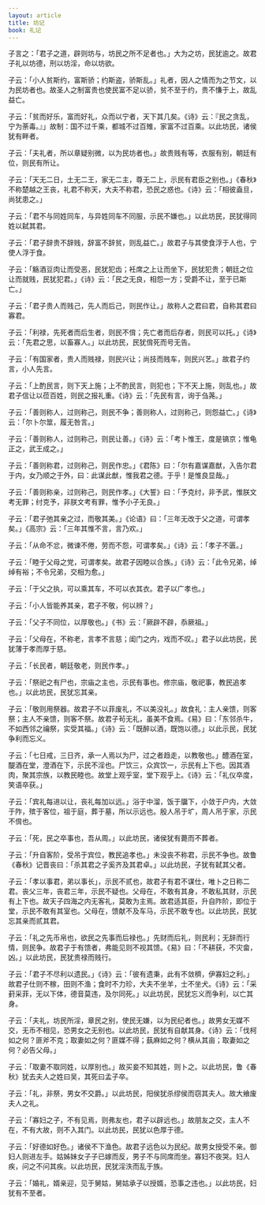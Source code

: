 ```yaml
---
layout: article
title: 坊记
book: 礼记
---
```


子言之：「君子之道，辟则坊与，坊民之所不足者也。」大为之坊，民犹逾之。故君子礼以坊德，刑以坊淫，命以坊欲。

子云：「小人贫斯约，富斯骄；约斯盗，骄斯乱。」礼者，因人之情而为之节文，以为民坊者也。故圣人之制富贵也使民富不足以骄，贫不至于约，贵不慊于上，故乱益亡。

子云：「贫而好乐，富而好礼，众而以宁者，天下其几矣。《诗》云：『民之贪乱，宁为荼毒。』」故制：国不过千乘，都城不过百雉，家富不过百乘。以此坊民，诸侯犹有畔者。

子云：「夫礼者，所以章疑别微，以为民坊者也。」故贵贱有等，衣服有别，朝廷有位，则民有所让。

子云：「天无二日，土无二王，家无二主，尊无二上，示民有君臣之别也。」《春秋》不称楚越之王丧，礼君不称天，大夫不称君，恐民之惑也。《诗》云：「相彼盍旦，尚犹患之。」

子云：「君不与同姓同车，与异姓同车不同服，示民不嫌也。」以此坊民，民犹得同姓以弑其君。

子云：「君子辞贵不辞贱，辞富不辞贫，则乱益亡。」故君子与其使食浮于人也，宁使人浮于食。

子云：「觞酒豆肉让而受恶，民犹犯齿；衽席之上让而坐下，民犹犯贵；朝廷之位让而就贱，民犹犯君。」《诗》云：「民之无良，相怨一方；受爵不让，至于已斯亡。」

子云：「君子贵人而贱己，先人而后己，则民作让。」故称人之君曰君，自称其君曰寡君。

子云：「利禄，先死者而后生者，则民不偝；先亡者而后存者，则民可以托。」《诗》云：「先君之思，以畜寡人。」以此坊民，民犹偝死而号无告。

子云：「有国家者，贵人而贱禄，则民兴让；尚技而贱车，则民兴艺。」故君子约言，小人先言。

子云：「上酌民言，则下天上施；上不酌民言，则犯也；下不天上施，则乱也。」故君子信让以莅百姓，则民之报礼重。《诗》云：「先民有言，询于刍荛。」

子云：「善则称人，过则称己，则民不争；善则称人，过则称己，则怨益亡。」《诗》云：「尔卜尔筮，履无咎言。」

子云：「善则称人，过则称己，则民让善。」《诗》云：「考卜惟王，度是镐京；惟龟正之，武王成之。」

子云：「善则称君，过则称己，则民作忠。」《君陈》曰：「尔有嘉谋嘉猷，入告尔君于内，女乃顺之于外，曰：此谋此猷，惟我君之德。于乎！是惟良显哉。」

子云：「善则称亲，过则称己，则民作孝。」《大誓》曰：「予克纣，非予武，惟朕文考无罪；纣克予，非朕文考有罪，惟予小子无良。」

子云：「君子弛其亲之过，而敬其美。」《论语》曰：「三年无改于父之道，可谓孝矣。」《高宗》云：「三年其惟不言，言乃欢。」

子云：「从命不忿，微谏不倦，劳而不怨，可谓孝矣。」《诗》云：「孝子不匮。」

子云：「睦于父母之党，可谓孝矣。故君子因睦以合族。」《诗》云：「此令兄弟，绰绰有裕；不令兄弟，交相为愈。」

子云：「于父之执，可以乘其车，不可以衣其衣。君子以广孝也。」

子云：「小人皆能养其亲，君子不敬，何以辨？」

子云：「父子不同位，以厚敬也。」《书》云：「厥辟不辟，忝厥祖。」

子云：「父母在，不称老，言孝不言慈；闺门之内，戏而不叹。」君子以此坊民，民犹薄于孝而厚于慈。

子云：「长民者，朝廷敬老，则民作孝。」

子云：「祭祀之有尸也，宗庙之主也，示民有事也。修宗庙，敬祀事，教民追孝也。」以此坊民，民犹忘其亲。

子云：「敬则用祭器。故君子不以菲废礼，不以美没礼。」故食礼：主人亲馈，则客祭；主人不亲馈，则客不祭。故君子茍无礼，虽美不食焉。《易》曰：「东邻杀牛，不如西邻之禴祭，实受其福。」《诗》云：「既醉以酒，既饱以德。」以此示民，民犹争利而忘义。

子云：「七日戒，三日齐，承一人焉以为尸，过之者趋走，以教敬也。」醴酒在室，醍酒在堂，澄酒在下，示民不淫也。尸饮三，众宾饮一，示民有上下也。因其酒肉，聚其宗族，以教民睦也。故堂上观乎室，堂下观乎上。《诗》云：「礼仪卒度，笑语卒获。」

子云：「宾礼每进以让，丧礼每加以远。」浴于中溜，饭于牖下，小敛于户内，大敛于阼，殡于客位，祖于庭，葬于墓，所以示远也。殷人吊于圹，周人吊于家，示民不偝也。

子云：「死，民之卒事也，吾从周。」以此坊民，诸侯犹有薨而不葬者。

子云：「升自客阶，受吊于宾位，教民追孝也。」未没丧不称君，示民不争也。故鲁《春秋》记晋丧曰：「杀其君之子奚齐及其君卓。」以此坊民，子犹有弑其父者。

子云：「孝以事君，弟以事长」，示民不贰也，故君子有君不谋仕，唯卜之日称二君。丧父三年，丧君三年，示民不疑也。父母在，不敢有其身，不敢私其财，示民有上下也。故天子四海之内无客礼，莫敢为主焉。故君适其臣，升自阼阶，即位于堂，示民不敢有其室也。父母在，馈献不及车马，示民不敢专也。以此坊民，民犹忘其亲而贰其君。

子云：「礼之先币帛也，欲民之先事而后禄也。」先财而后礼，则民利；无辞而行情，则民争。故君子于有馈者，弗能见则不视其馈。《易》曰：「不耕获，不灾畲，凶。」以此坊民，民犹贵禄而贱行。

子云：「君子不尽利以遗民。」《诗》云：「彼有遗秉，此有不敛穧，伊寡妇之利。」故君子仕则不稼，田则不渔；食时不力珍，大夫不坐羊，士不坐犬。《诗》云：「采葑采菲，无以下体，德音莫违，及尔同死。」以此坊民，民犹忘义而争利，以亡其身。

子云：「夫礼，坊民所淫，章民之别，使民无嫌，以为民纪者也。」故男女无媒不交，无币不相见，恐男女之无别也。以此坊民，民犹有自献其身。《诗》云：「伐柯如之何？匪斧不克；取妻如之何？匪媒不得；蓺麻如之何？横从其亩；取妻如之何？必告父母。」

子云：「取妻不取同姓，以厚别也。」故买妾不知其姓，则卜之。以此坊民，鲁《春秋》犹去夫人之姓曰吴，其死曰孟子卒。

子云：「礼，非祭，男女不交爵。」以此坊民，阳侯犹杀缪侯而窃其夫人。故大飨废夫人之礼。

子云：「寡妇之子，不有见焉，则弗友也，君子以辟远也。」故朋友之交，主人不在，不有大故，则不入其门。以此坊民，民犹以色厚于德。

子云：「好德如好色。」诸侯不下渔色。故君子远色以为民纪。故男女授受不亲。御妇人则进左手。姑姊妹女子子已嫁而反，男子不与同席而坐。寡妇不夜哭。妇人疾，问之不问其疾。以此坊民，民犹淫泆而乱于族。

子云：「婚礼，婿亲迎，见于舅姑，舅姑承子以授婿，恐事之违也。」以此坊民，妇犹有不至者。

